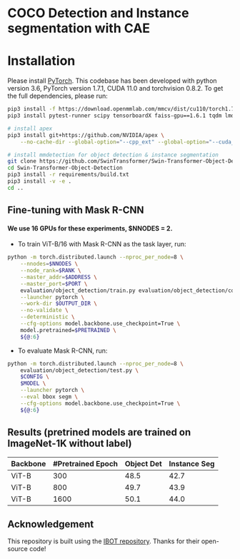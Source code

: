 
# COCO Detection and Instance segmentation with CAE

# Installation

Please install [PyTorch](https://pytorch.org/). This codebase has been developed with python version 3.6, PyTorch version 1.7.1, CUDA 11.0 and torchvision 0.8.2. To get the full dependencies, please run:

```bash
pip3 install -f https://download.openmmlab.com/mmcv/dist/cu110/torch1.7.1/index.html mmcv-full==1.3.9
pip3 install pytest-runner scipy tensorboardX faiss-gpu==1.6.1 tqdm lmdb sklearn pyarrow==2.0.0 timm DALL-E munkres six einops

# install apex
pip3 install git+https://github.com/NVIDIA/apex \
    --no-cache-dir --global-option="--cpp_ext" --global-option="--cuda_ext"

# install mmdetection for object detection & instance segmentation
git clone https://github.com/SwinTransformer/Swin-Transformer-Object-Detection
cd Swin-Transformer-Object-Detection
pip3 install -r requirements/build.txt
pip3 install -v -e .
cd ..
```


## Fine-tuning with Mask R-CNN
#### We use 16 GPUs for these experiments, $NNODES = 2.

- To train ViT-B/16 with Mask R-CNN as the task layer, run:
```bash
python -m torch.distributed.launch --nproc_per_node=8 \
    --nnodes=$NNODES \
    --node_rank=$RANK \
    --master_addr=$ADDRESS \
    --master_port=$PORT \
    evaluation/object_detection/train.py evaluation/object_detection/configs/mask_rcnn/vit_base_giou_4conv1f_coco_maskrcnn_1x_cae_sincos_init0.1_lr00003.py \
    --launcher pytorch \
    --work-dir $OUTPUT_DIR \
    --no-validate \
    --deterministic \
    --cfg-options model.backbone.use_checkpoint=True \
    model.pretrained=$PRETRAINED \
    ${@:6}
```

- To evaluate Mask R-CNN, run:
```bash
python -m torch.distributed.launch --nproc_per_node=8 \
    evaluation/object_detection/test.py \
    $CONFIG \
    $MODEL \
    --launcher pytorch \
    --eval bbox segm \
    --cfg-options model.backbone.use_checkpoint=True \
    ${@:6}
```

## Results (pretrined models are trained on ImageNet-1K without label)
| Backbone | #Pretrained Epoch | Object Det | Instance Seg |
| -------- | ----------------- | ---------- | ------------ |
| ViT-B    | 300               | 48.5       | 42.7         |
| ViT-B    | 800               | 49.7       | 43.9         |
| ViT-B    | 1600              | 50.1       | 44.0         |

## Acknowledgement

This repository is built using the [IBOT repository](https://github.com/bytedance/ibot). Thanks for their open-source code!

